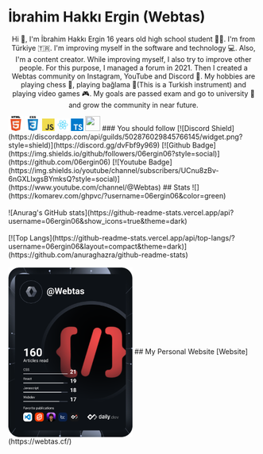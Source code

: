 # İbrahim Hakkı Ergin (Webtas)
<p align="center">Hi 👋, I'm İbrahim Hakkı Ergin 16 years old high school student 👨‍🎓. I'm from Türkiye 🇹🇷. I'm improving myself in the software and technology 💻. Also, I'm a content creator. While improving myself, I also try to improve other people. For this purpose, I managed a forum in 2021. Then I created a Webtas community on Instagram, YouTube and Discord 📱. My hobbies are playing chess 🧠, playing bağlama 🎵(This is a Turkish instrument) and playing video games 🎮. My goals are passed exam and go to university 🏫 and grow the community in near future.</p>
<code><img  width="30" height= "30" src="https://raw.githubusercontent.com/github/explore/80688e429a7d4ef2fca1e82350fe8e3517d3494d/topics/html/html.png"></code>
<code><img width= "30" height= "30" src="https://raw.githubusercontent.com/github/explore/80688e429a7d4ef2fca1e82350fe8e3517d3494d/topics/css/css.png"></code>
<code><img width= "25" height= "25" src="https://raw.githubusercontent.com/github/explore/80688e429a7d4ef2fca1e82350fe8e3517d3494d/topics/javascript/javascript.png"></code>
<code><img width= "25" height= "25" src="https://raw.githubusercontent.com/github/explore/80688e429a7d4ef2fca1e82350fe8e3517d3494d/topics/react/react.png"></code>
<code><img width= "25" height= "25" src="https://raw.githubusercontent.com/github/explore/80688e429a7d4ef2fca1e82350fe8e3517d3494d/topics/typescript/typescript.png"></code>
<code><img width= "30" height= "30" src="https://cdn.discordapp.com/attachments/781399912751038464/922958562123186176/1_5QD8DKhOjRe-gcYjozlLNQ-removebg-preview.png"></code>
### You should follow
[![Discord Shield](https://discordapp.com/api/guilds/502876029845766145/widget.png?style=shield)](https://discord.gg/dvFbf9y969)
[![Github Badge](https://img.shields.io/github/followers/06ergin06?style=social)](https://github.com/06ergin06)
[![Youtube Badge](https://img.shields.io/youtube/channel/subscribers/UCnu8zBv-6nGXLlxgsBYmksQ?style=social)](https://www.youtube.com/channel/@Webtas)
## Stats
![](https://komarev.com/ghpvc/?username=06ergin06&color=green)<br><br>
![Anurag's GitHub stats](https://github-readme-stats.vercel.app/api?username=06ergin06&show_icons=true&theme=dark)
<br><br>
[![Top Langs](https://github-readme-stats.vercel.app/api/top-langs/?username=06ergin06&layout=compact&theme=dark)](https://github.com/anuraghazra/github-readme-stats)<br><br>
<a href="https://app.daily.dev/Webtas"><img src="https://github.com/06ergin06/06ergin06/blob/main/devcard.svg" align = "center" width="250" alt="Ibrahim Hakki Ergin's Dev Card"/></a>
## My Personal Website
[Website](https://webtas.cf/) 
